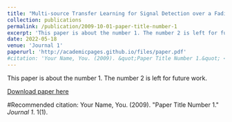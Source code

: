```yaml
---
title: "Multi-source Transfer Learning for Signal Detection over a Fading Channel with Co-channel Interference"
collection: publications
permalink: /publication/2009-10-01-paper-title-number-1
excerpt: 'This paper is about the number 1. The number 2 is left for future work.'
date: 2022-05-18
venue: 'Journal 1'
paperurl: 'http://academicpages.github.io/files/paper.pdf'
#citation: 'Your Name, You. (2009). &quot;Paper Title Number 1.&quot; <i>Journal 1</i>. 1(1).'
---
```

This paper is about the number 1. The number 2 is left for future work.

[Download paper here](http://academicpages.github.io/files/paper.pdf)

#Recommended citation: Your Name, You. (2009). "Paper Title Number 1." <i>Journal 1</i>. 1(1).
